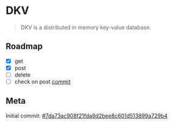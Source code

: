 # DKV

> DKV is a distributed in memory key-value database.


## Roadmap

- [x] get
- [x] post
- [ ] delete
- [ ] check on post [commit](https://github.com/blmayer/dkv/blob/d160e34976d570c9373090b23ef3901b8e04bcc7/cmd/root/instances.go#L60)

## Meta

Initial commit: [#7da73ac908f21fda8d2bee8c601d513899a729b4](https://github.com/blmayer/dkv/commit/7da73ac908f21fda8d2bee8c601d513899a729b4)